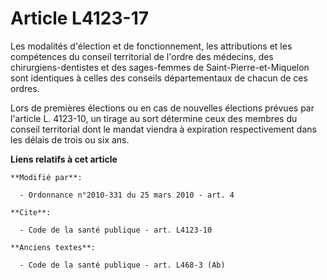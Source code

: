 # Article L4123-17

Les modalités d'élection et de fonctionnement, les attributions et les compétences du conseil territorial de l'ordre des
médecins, des chirurgiens-dentistes et des sages-femmes de Saint-Pierre-et-Miquelon sont identiques à celles des conseils
départementaux de chacun de ces ordres. 

Lors de premières élections ou en cas de nouvelles élections prévues par l'article L. 4123-10, un tirage au sort détermine
ceux des membres du conseil territorial dont le mandat viendra à expiration respectivement dans les délais de trois ou six
ans.

**Liens relatifs à cet article**

	**Modifié par**:

	  - Ordonnance n°2010-331 du 25 mars 2010 - art. 4

	**Cite**:

	  - Code de la santé publique - art. L4123-10

	**Anciens textes**:

	  - Code de la santé publique - art. L468-3 (Ab)
